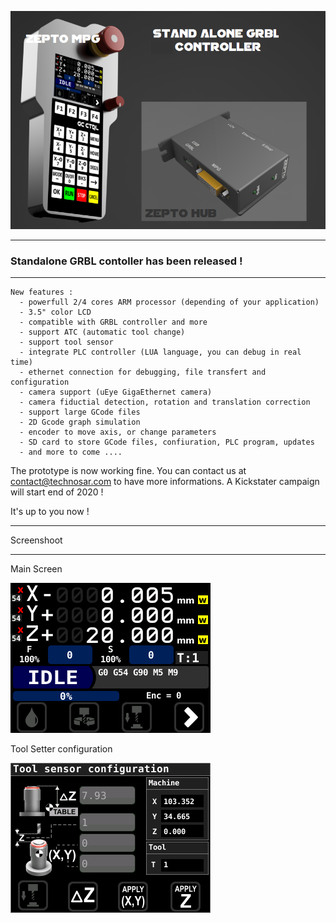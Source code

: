 ![GitHub Logo](https://github.com/technosar/media/blob/master/zepto1.png)
***

### Standalone GRBL contoller has been released !

***
``` 
New features :
  - powerfull 2/4 cores ARM processor (depending of your application)
  - 3.5" color LCD
  - compatible with GRBL controller and more
  - support ATC (automatic tool change)
  - support tool sensor
  - integrate PLC controller (LUA language, you can debug in real time)
  - ethernet connection for debugging, file transfert and configuration
  - camera support (uEye GigaEthernet camera)
  - camera fiductial detection, rotation and translation correction
  - support large GCode files
  - 2D Gcode graph simulation
  - encoder to move axis, or change parameters
  - SD card to store GCode files, confiuration, PLC program, updates
  - and more to come ....
``` 

The prototype is now working fine.
You can contact us at contact@technosar.com to have more informations.
A Kickstater campaign will start end of 2020 !

It's up to you now !
***
Screenshoot
***
Main Screen

![GitHub Logo](https://github.com/technosar/media/blob/master/MainScreen.png)

Tool Setter configuration

![GitHub Logo](https://github.com/technosar/media/blob/master/ToolSetter.png)
